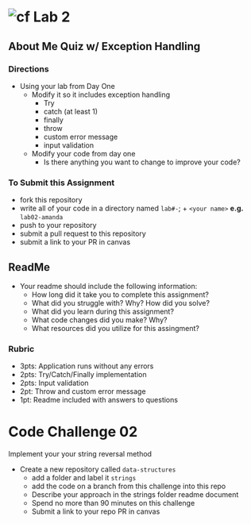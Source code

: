 # ![cf](http://i.imgur.com/7v5ASc8.png) Lab 2 
## About Me Quiz w/ Exception Handling


### Directions
- Using your lab from Day One
	- Modify it so it includes exception handling
      - Try
      - catch (at least 1)
      - finally
      - throw
      - custom error message
      - input validation
    - Modify your code from day one
      - Is there anything you want to change to improve your code?

### To Submit this Assignment
- fork this repository
- write all of your code in a directory named `lab#-`; + `<your name>` **e.g.** `lab02-amanda`
- push to your repository
- submit a pull request to this repository
- submit a link to your PR in canvas

## ReadMe
- Your readme should include the following information:
	- How long did it take you to complete this assignment?
	- What did you struggle with? Why? How did you solve?
	- What did you learn during this assignment?
    - What code changes did you make? Why?
    - What resources did you utilize for this assingment?

### Rubric
- 3pts: Application runs without any errors
- 2pts: Try/Catch/Finally implementation
- 2pts: Input validation
- 2pt: Throw and custom error message
- 1pt: Readme included with answers to questions

# Code Challenge 02
Implement your your string reversal method

- Create a new repository called `data-structures` 
  - add a folder and label it `strings`
  - add the code on a branch from this challenge into this repo
  - Describe your approach in the strings folder readme document
  - Spend no more than 90 minutes on this challenge
  - Submit a link to your repo PR in canvas
